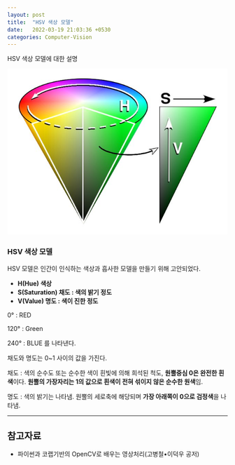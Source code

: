 ```yaml
---
layout: post
title:  "HSV 색상 모델"
date:   2022-03-19 21:03:36 +0530
categories: Computer-Vision
---
```

HSV 색상 모델에 대한 설명

![hsv](/images/HSV_cone.jpg)

### HSV 색상 모델

HSV 모델은 인간이 인식하는 색상과 흡사한 모델을 만들기 위해 고안되었다.
* **H(Hue) 색상** 
* **S(Saturation) 채도 : 색의 밝기 정도** 
* **V(Value) 명도 : 색이 진한 정도**

0° : RED

120° : Green

240° : BLUE 를 나타낸다.

채도와 명도는 0~1 사이의 값을 가진다.

채도 : 색의 순수도 또는 순수한 색이 흰빛에 의해 희석된 척도, **원뿔중심 0은 완전한 흰색**이다.
**원뿔의 가장자리는 1의 값으로 흰색이 전혀 섞이지 않은 순수한 원색**임.

명도 : 색의 밝기는 나타냄. 원뿔의 세로축에 해당되며 **가장 아래쪽이 0으로 검정색**을 나타냄.

---
## 참고자료
* 파이썬과 코랩기반의 OpenCV로 배우는 영상처리(고병철•이덕우 공저)
